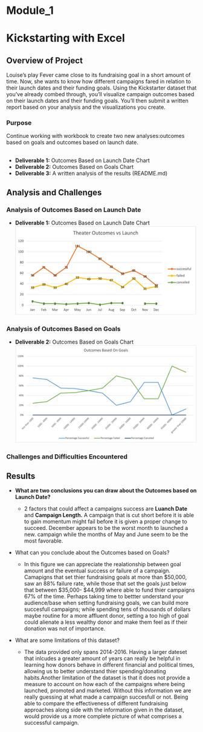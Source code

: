 # Module_1

# Kickstarting with Excel

## Overview of Project
Louise’s play Fever came close to its fundraising goal in a short amount of time. Now, she wants to know how different campaigns fared in relation to their launch dates and their funding goals. Using the Kickstarter dataset that you’ve already combed through, you’ll visualize campaign outcomes based on their launch dates and their funding goals. You’ll then submit a written report based on your analysis and the visualizations you create.

### Purpose
Continue working with workbook to create two new analyses:outcomes based on goals and outcomes based on launch date.
<br>
<br>
- **Deliverable 1:** Outcomes Based on Launch Date Chart<br>
- **Deliverable 2:** Outcomes Based on Goals Chart<br>
- **Deliverable 3:** A written analysis of the results (README.md)<br>

## Analysis and Challenges

### Analysis of Outcomes Based on Launch Date
- **Deliverable 1:** Outcomes Based on Launch Date Chart<br>
![Alt text](https://github.com/f-marquez/Module_1_Excel/blob/main/Theater_Outcomes_vs_Launch.png)
### Analysis of Outcomes Based on Goals
- **Deliverable 2:** Outcomes Based on Goals Chart<br>
![Alt text](https://github.com/f-marquez/Module_1_Excel/blob/main/resources/Outcomes.png)

### Challenges and Difficulties Encountered

## Results

- **What are two conclusions you can draw about the Outcomes based on Launch Date?**
  - 2 factors that could affect a campaigns success are **Luanch Date** and **Campaign Length.** A campaign that is cut short before it is able to gain momentum might fail before it is given a proper change to succeed. December appears to be the worst month to launched a new. campaign while the months of May and June seem to be the most favorable.

- What can you conclude about the Outcomes based on Goals?

   - In this figure we can appreciate the realationship between goal amount and the eventual success or failure of a campaign. Camapigns that set thier fundraising goals at more than $50,000, saw an 88% failure rate, while those that set the goals just below that between $35,000- $44,999 where able to fund thier campaigns 67% of the time. Perhaps taking time to bettter understand your audience/base when setting fundraising goals, we can build more succesfull campaigns; while spending tens of thousands of dollars maybe routine for a more affluent donor, setting a too high of goal could alienate a less wealthy donor and make them feel as if their donation was not of importance. 

- What are some limitations of this dataset?<br>
   - The data provided only spans 2014-2016. Having a larger dateset that inlcudes a greater amount of years can really be helpful in learning how donors behave in different financial and political times, allowing us to better understand thier spending/donating habits.Another limitation of the dataset is that it does not provide a measure to account on how each of the campaigns where being launched, promoted and marketed. Without this information we are really guessing at what made a campaign succesfull or not. Being able to compare the effectiveness of different fundraising approaches along side with the information given in the dataset, would provide us a more complete picture of what comprises a successful campaign.
